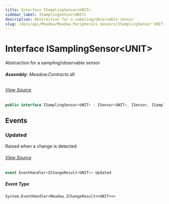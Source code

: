 ```yaml
---
title: Interface ISamplingSensor<UNIT>
sidebar_label: ISamplingSensor<UNIT>
description: Abstraction for a sampling/observable sensor
slug: /docs/api/Meadow/Meadow.Peripherals.Sensors/ISamplingSensor`UNIT`
---
```

# Interface ISamplingSensor&lt;UNIT&gt;
Abstraction for a sampling/observable sensor

###### **Assembly**: Meadow.Contracts.dll
###### [View Source](https://github.com/WildernessLabs/Meadow.Contracts.git/blob/develop/Source/Meadow.Contracts/Peripherals/Sensors/ISamplingSensor.cs#L8)
```csharp title="Declaration"
public interface ISamplingSensor<UNIT> : ISensor<UNIT>, ISensor, ISamplingSensor where UNIT : struct
```
## Events
### Updated
Raised when a change is detected
###### [View Source](https://github.com/WildernessLabs/Meadow.Contracts.git/blob/develop/Source/Meadow.Contracts/Peripherals/Sensors/ISamplingSensor.cs#L14)
```csharp title="Declaration"
event EventHandler<IChangeResult<UNIT>> Updated
```
##### Event Type
`System.EventHandler<Meadow.IChangeResult<<UNIT>>>`

